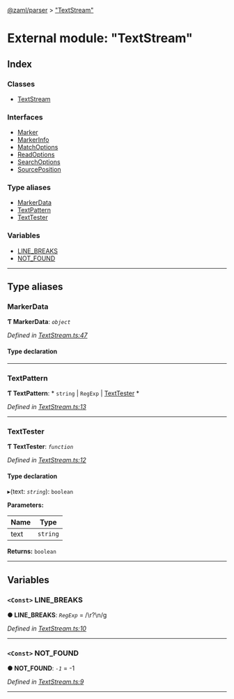 [@zaml/parser](../README.md) > ["TextStream"](../modules/_textstream_.md)

# External module: "TextStream"

## Index

### Classes

* [TextStream](../classes/_textstream_.textstream.md)

### Interfaces

* [Marker](../interfaces/_textstream_.marker.md)
* [MarkerInfo](../interfaces/_textstream_.markerinfo.md)
* [MatchOptions](../interfaces/_textstream_.matchoptions.md)
* [ReadOptions](../interfaces/_textstream_.readoptions.md)
* [SearchOptions](../interfaces/_textstream_.searchoptions.md)
* [SourcePosition](../interfaces/_textstream_.sourceposition.md)

### Type aliases

* [MarkerData](_textstream_.md#markerdata)
* [TextPattern](_textstream_.md#textpattern)
* [TextTester](_textstream_.md#texttester)

### Variables

* [LINE_BREAKS](_textstream_.md#line_breaks)
* [NOT_FOUND](_textstream_.md#not_found)

---

## Type aliases

<a id="markerdata"></a>

###  MarkerData

**Ƭ MarkerData**: *`object`*

*Defined in [TextStream.ts:47](https://github.com/nexushubs/zaml-lang/blob/91fabd9/packages/zaml-parser/src/TextStream.ts#L47)*

#### Type declaration

[key: `string`]: `any`

___
<a id="textpattern"></a>

###  TextPattern

**Ƭ TextPattern**: * `string` &#124; `RegExp` &#124; [TextTester](_textstream_.md#texttester)
*

*Defined in [TextStream.ts:13](https://github.com/nexushubs/zaml-lang/blob/91fabd9/packages/zaml-parser/src/TextStream.ts#L13)*

___
<a id="texttester"></a>

###  TextTester

**Ƭ TextTester**: *`function`*

*Defined in [TextStream.ts:12](https://github.com/nexushubs/zaml-lang/blob/91fabd9/packages/zaml-parser/src/TextStream.ts#L12)*

#### Type declaration
▸(text: *`string`*): `boolean`

**Parameters:**

| Name | Type |
| ------ | ------ |
| text | `string` |

**Returns:** `boolean`

___

## Variables

<a id="line_breaks"></a>

### `<Const>` LINE_BREAKS

**● LINE_BREAKS**: *`RegExp`* =  /\r?\n/g

*Defined in [TextStream.ts:10](https://github.com/nexushubs/zaml-lang/blob/91fabd9/packages/zaml-parser/src/TextStream.ts#L10)*

___
<a id="not_found"></a>

### `<Const>` NOT_FOUND

**● NOT_FOUND**: *`-1`* =  -1

*Defined in [TextStream.ts:9](https://github.com/nexushubs/zaml-lang/blob/91fabd9/packages/zaml-parser/src/TextStream.ts#L9)*

___

